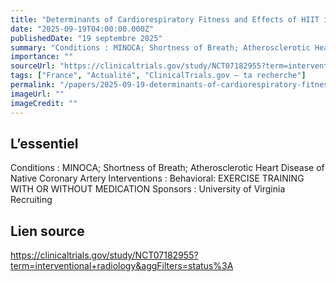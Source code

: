 ```yaml
---
title: "Determinants of Cardiorespiratory Fitness and Effects of HIIT in Patients With ANOCA Obstructive Coronary Artery Disease(ANOCA)"
date: "2025-09-19T04:00:00.000Z"
publishedDate: "19 septembre 2025"
summary: "Conditions : MINOCA; Shortness of Breath; Atherosclerotic Heart Disease of Native Coronary Artery Interventions : Behavioral: EXERCISE TRAINING WITH OR WITHOUT MEDICATION Sponsors : University of Virginia Recruiting"
importance: ""
sourceUrl: "https://clinicaltrials.gov/study/NCT07182955?term=interventional+radiology&aggFilters=status%3A"
tags: ["France", "Actualité", "ClinicalTrials.gov — ta recherche"]
permalink: "/papers/2025-09-19-determinants-of-cardiorespiratory-fitness-and-effects-of-hiit-in-patients-with-anoca-obstructive-coronary-artery-diseaseanoca"
imageUrl: ""
imageCredit: ""
---
```


## L’essentiel

Conditions : MINOCA; Shortness of Breath; Atherosclerotic Heart Disease of Native Coronary Artery Interventions : Behavioral: EXERCISE TRAINING WITH OR WITHOUT MEDICATION Sponsors : University of Virginia Recruiting

## Lien source

https://clinicaltrials.gov/study/NCT07182955?term=interventional+radiology&aggFilters=status%3A
